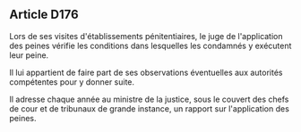 Article D176
----
Lors de ses visites d'établissements pénitentiaires, le juge de l'application
des peines vérifie les conditions dans lesquelles les condamnés y exécutent leur
peine.

Il lui appartient de faire part de ses observations éventuelles aux autorités
compétentes pour y donner suite.

Il adresse chaque année au ministre de la justice, sous le couvert des chefs de
cour et de tribunaux de grande instance, un rapport sur l'application des
peines.
